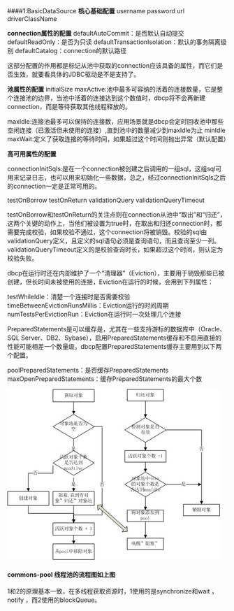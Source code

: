 ####1:BasicDataSource
**核心基础配置**
username
password
url
driverClassName

**connection属性的配置**
defaultAutoCommit：是否默认自动提交
defaultReadOnly：是否为只读
defaultTransactionIsolation：默认的事务隔离级别
defaultCatalog：connection的默认路径

这部分配置的作用都是标记从池中获取的connection应该具备的属性，而它们是否生效，就要看具体的JDBC驱动是不是支持了。

**池属性的配置**
initialSize
maxActive:池中最多可容纳的活着的连接数量，它是整个连接池的边界，当池中活着的连接达到这个数值时，dbcp将不会再新建connection，而是等待获取其他线程释放的。

maxIdle:连接池最多可以保持的连接数，应用场景就是dbcp会定时回收池中那些空闲连接（已激活但未使用的连接）,直到池中的数量减少到maxIdle为止
minIdle
maxWait:定义了获取连接的等待时间，如果超过这个时间则抛出异常（默认配置）

**高可用属性的配置**

connectionInitSqls:是在一个connection被创建之后调用的一组sql，这组sql可用来记录日志，也可以用来初始化一些数据，总之，经过connectionInitSqls之后的connection一定是正常可用的。

testOnBorrow
testOnReturn
validationQuery
validationQueryTimeout

testOnBorrow和testOnReturn的关注点则在connection从池中“取出”和“归还”，这两个关键的动作上，当他们被设置为true时，在取出和归还connection时，都需要完成校验，如果校验不通过，这个connection将被销毁。校验的sql由validationQuery定义，且定义的sql语句必须是查询语句，而且查询至少一列。validationQueryTimeout定义的是校验查询时长，如果超过这个时间，则认定为校验失败。



dbcp在运行时还在内部维护了一个“清理器”（Eviction），主要用于销毁那些已被创建，但长时间未被使用的连接，Eviction在运行的时候，会用到下列属性：

testWhileIdle：清楚一个连接时是否需要校验
timeBetweenEvictionRunsMillis：Eviction运行的时间周期
numTestsPerEvictionRun：Eviction在运行时一次处理几个连接

PreparedStatements是可以缓存是，尤其在一些支持游标的数据库中（Oracle、SQL Server、DB2、Sybase），启用PreparedStatements缓存和不启用直接的性能可能相差一个数量级。dbcp配置PreparedStatements缓存主要用到以下两个配置。

poolPreparedStatements：是否缓存PreparedStatements
maxOpenPreparedStatements：缓存PreparedStatements的最大个数

![e781608a-8e5f-3ac6-b4da-79db7e1e9cd0](../cp/src/main/resources/static/e781608a-8e5f-3ac6-b4da-79db7e1e9cd0.jpg)

#### commons-pool 线程池的流程图如上图

1和2的原理基本一致，在多线程获取资源时，1使用的是synchronize和wait ，notify ，而2使用的blockQueue。